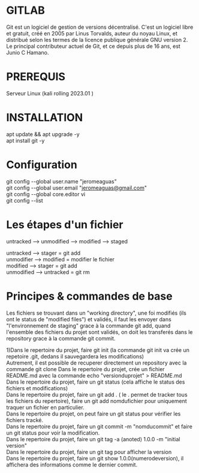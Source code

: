 
# GITLAB

Git est un logiciel de gestion de versions décentralisé. C'est un logiciel libre et gratuit, créé en 2005 par Linus Torvalds, auteur du noyau Linux, et distribué selon les termes de la licence publique générale GNU version 2. Le principal contributeur actuel de Git, et ce depuis plus de 16 ans, est Junio C Hamano.

# PREREQUIS 

Serveur Linux (kali rolling 2023.01 )

# INSTALLATION  

 apt update && apt upgrade -y  
 apt install git -y
 

# Configuration  
 
 git config --global user.name "jeromeaguas"  
 git config --global user.email "jeromeaguas@gmail.com"  
 git config --global core.editor vi  
 git config --list

  
# Les étapes d'un fichier  

  untracked --> unmodified --> modified --> staged
  
  untracked --> stager = git add  
  unmodifier --> modified = modifier le fichier  
  modified --> stager = git add  
  unmodified --> untracked = git rm
  
   
 # Principes & commandes de base  
 
   Les fichiers se trouvant dans un "working directory", une foi modifiés (ils ont le status de "modified files") et validés, il faut les envoyer dans "l'environnement de staging" grace à la commande git add, quand l'ensemble des fichiers du projet sont validés, on doit les transferés dans le repository grace à la commande git commit.

   1)Dans le repertoire du projet, faire git init (la commande git init va crée un repetoire .git, dedans il sauvegardera les modifications)  
     Autrement, il est possible de recuperer directement un repository avec la commande git clone <url of remote repository>
   Dans le repertoire du projet, crée un fichier README.md avec la commande echo "versionduprojet" > README.md  
   Dans le repertoire du projet, faire un git status (cela affiche le status des fichiers et modifications)  
   Dans le repertoire du projet, faire un git add . ( le . permet de tracker tous les fichiers du repertoire), faire un git add nomdufichier pour uniquement traquer un fichier en particulier.  
   Dans le repertoire du projet, on peut faire un git status pour vérifier les fichiers tracké.  
   Dans le repertoire du projet, faire un git commit -m "nomducommit" et faire un git status pour voir la modification.  
   Dans le repertoire du projet, faire un git tag -a (anoted) 1.0.0 -m "initial version"  
   Dans le repertoire du projet, faire un git tag pour afficher la version  
   Dans le repertoire du projet, faire un git show 1.0.0(numerodeversion), il affichera des informations comme le dernier commit.
   
   

   
